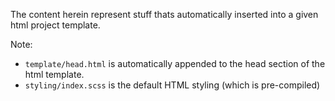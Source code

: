 The content herein represent stuff thats automatically inserted into a given html project template. 

Note:
* `template/head.html` is automatically appended to the head section of the html template. 
* `styling/index.scss` is the default HTML styling (which is pre-compiled)



